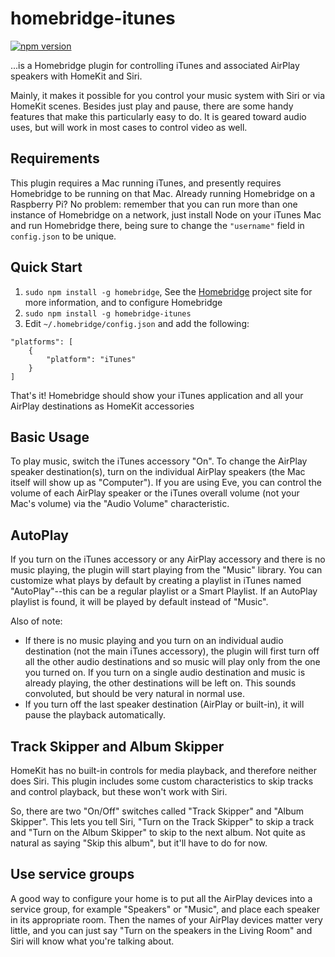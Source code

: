 # homebridge-itunes

[![npm version](https://badge.fury.io/js/homebridge-itunes.svg)](https://badge.fury.io/js/homebridge-itunes)

...is a Homebridge plugin for controlling iTunes and associated AirPlay speakers with HomeKit and Siri.

Mainly, it makes it possible for you control your music system with Siri or via HomeKit scenes. Besides just play and pause, there are some handy features that make this particularly easy to do. It is geared toward audio uses, but will work in most cases to control video as well.

## Requirements

This plugin requires a Mac running iTunes, and presently requires Homebridge to be running on that Mac. Already running Homebridge on a Raspberry Pi? No problem: remember that you can run more than one instance of Homebridge on a network, just install Node on your iTunes Mac and run Homebridge there, being sure to change the `"username"` field in `config.json` to be unique.

## Quick Start

1. `sudo npm install -g homebridge`, See the [Homebridge](https://github.com/nfarina/homebridge) project site for more information, and to configure Homebridge
2. `sudo npm install -g homebridge-itunes`
3. Edit `~/.homebridge/config.json` and add the following:

```
"platforms": [
    {
        "platform": "iTunes"
    }
]
```

That's it! Homebridge should show your iTunes application and all your AirPlay destinations as HomeKit accessories

## Basic Usage

To play music, switch the iTunes accessory "On". To change the AirPlay speaker destination(s), turn on the individual AirPlay speakers (the Mac itself will show up as "Computer"). If you are using Eve, you can control the volume of each AirPlay speaker or the iTunes overall volume (not your Mac's volume) via the "Audio Volume" characteristic.

## AutoPlay

If you turn on the iTunes accessory or any AirPlay accessory and there is no music playing, the plugin will start playing from the "Music" library. You can customize what plays by default by creating a playlist in iTunes named "AutoPlay"--this can be a regular playlist or a Smart Playlist. If an AutoPlay playlist is found, it will be played by default instead of "Music".

Also of note:

* If there is no music playing and you turn on an individual audio destination (not the main iTunes accessory), the plugin will first turn off all the other audio destinations and so music will play only from the one you turned on. If you turn on a single audio destination and music is already playing, the other destinations will be left on. This sounds convoluted, but should be very natural in normal use.
* If you turn off the last speaker destination (AirPlay or built-in), it will pause the playback automatically.

## Track Skipper and Album Skipper

HomeKit has no built-in controls for media playback, and therefore neither does Siri. This plugin includes some custom characteristics to skip tracks and control playback, but these won't work with Siri.

So, there are two "On/Off" switches called "Track Skipper" and "Album Skipper". This lets you tell Siri, "Turn on the Track Skipper" to skip a track and "Turn on the Album Skipper" to skip to the next album. Not quite as natural as saying "Skip this album", but it'll have to do for now.

## Use service groups

A good way to configure your home is to put all the AirPlay devices into a service group, for example "Speakers" or "Music", and place each speaker in its appropriate room. Then the names of your AirPlay devices matter very little, and you can just say "Turn on the speakers in the Living Room" and Siri will know what you're talking about.
